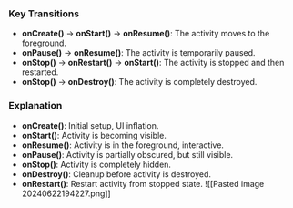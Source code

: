 ### Key Transitions

- **onCreate()** -> **onStart()** -> **onResume()**: The activity moves to the foreground.
- **onPause()** -> **onResume()**: The activity is temporarily paused.
- **onStop()** -> **onRestart()** -> **onStart()**: The activity is stopped and then restarted.
- **onStop()** -> **onDestroy()**: The activity is completely destroyed.

### Explanation

- **onCreate()**: Initial setup, UI inflation.
- **onStart()**: Activity is becoming visible.
- **onResume()**: Activity is in the foreground, interactive.
- **onPause()**: Activity is partially obscured, but still visible.
- **onStop()**: Activity is completely hidden.
- **onDestroy()**: Cleanup before activity is destroyed.
- **onRestart()**: Restart activity from stopped state.
![[Pasted image 20240622194227.png]]
